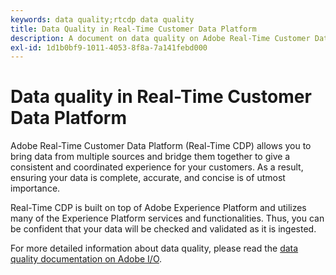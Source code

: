```yaml
---
keywords: data quality;rtcdp data quality
title: Data Quality in Real-Time Customer Data Platform
description: A document on data quality on Adobe Real-Time Customer Data Platform
exl-id: 1d1b0bf9-1011-4053-8f8a-7a141febd000
---
```

# Data quality in Real-Time Customer Data Platform

Adobe Real-Time Customer Data Platform (Real-Time CDP) allows you to bring data from multiple sources and bridge them together to give a consistent and coordinated experience for your customers. As a result, ensuring your data is complete, accurate, and concise is of utmost importance. 

Real-Time CDP is built on top of Adobe Experience Platform and utilizes many of the Experience Platform services and functionalities. Thus, you can be confident that your data will be checked and validated as it is ingested.

For more detailed information about data quality, please read the [data quality documentation on Adobe I/O](../../ingestion/quality/overview.md).

